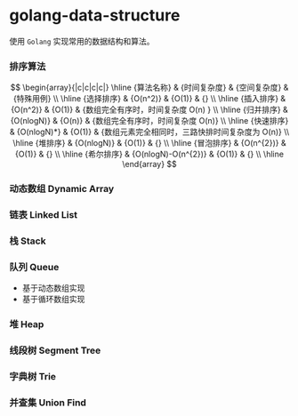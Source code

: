 # golang-data-structure

使用 `Golang` 实现常用的数据结构和算法。

### 排序算法

$$
\begin{array}{|c|c|c|c|}
\hline
{算法名称} & {时间复杂度} & {空间复杂度} & {特殊用例} \\
\hline
{选择排序} & {O(n^2)} & {O(1)} & {} \\
\hline
{插入排序} & {O(n^2)} & {O(1)} & {数组完全有序时，时间复杂度 O(n) } \\
\hline
{归并排序} & {O(nlogN)} & {O(n)} & {数组完全有序时，时间复杂度 O(n)} \\
\hline
{快速排序} & {O(nlogN)*} & {O(1)} & {数组元素完全相同时，三路快排时间复杂度为 O(n)} \\
\hline
{堆排序} & {O(nlogN)} & {O(1)} & {} \\
\hline
{冒泡排序} & {O(n^{2})} & {O(1)} & {} \\
\hline
{希尔排序} & {O(nlogN)-O(n^{2})} & {O(1)} & {} \\
\hline
\end{array}
$$

### 动态数组 Dynamic Array

### 链表 Linked List

### 栈 Stack

### 队列 Queue

- 基于动态数组实现
- 基于循环数组实现

### 堆 Heap

### 线段树 Segment Tree

### 字典树 Trie

### 并查集 Union Find